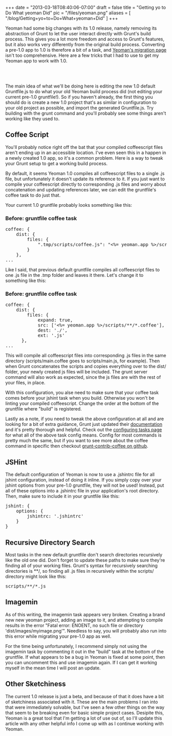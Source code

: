 
+++
date = "2013-03-18T08:40:06-07:00"
draft = false
title = "Getting yo to Do What yeoman Did"
pic = "/files/yeoman.png"
aliases = [
  "/blog/Getting+yo+to+Do+What+yeoman+Did"
]
+++

<p>
Yeoman had some big changes with its 1.0 release, namely removing its abstraction of Grunt to let the user interact directly with Grunt's build process.  This gives you a lot more freedom and access to Grunt's features, but it also works very differently from the original build process.  Converting a pre-1.0 app to 1.0 is therefore a bit of a task, and <a href="http://yeoman.io/migrate.html">Yeoman's migration page</a> isn't too comprehensive.  Here are a few tricks that I had to use to get my Yeoman app to work with 1.0.
</p>
<br /><br />
<p>
The main idea of what we'll be doing here is editing the new 1.0 default Gruntfile.js to do what your old Yeoman build process did (not editing your current pre-1.0 gruntfile!).  So if you haven't already, the first thing you should do is create a new 1.0 project that's as similar in configuration to your old project as possible, and import the generated Gruntfile.js.  Try building with the <span class="code">grunt</span> command and you'll probably see some things aren't working like they used to.
</p>
<h2>Coffee Script</h2>
<p>
You'll probably notice right off the bat that your compiled coffeescript files aren't ending up in an accessible location.  I've even seen this in a happen in a newly created 1.0 app, so it's a common problem.  Here is a way to tweak your Grunt setup to get a working build process.
</p>
<p>
By default, it seems Yeoman 1.0 compiles all coffeescript files to a single .js file, but unfortunately it doesn't update its reference to it.  If you just want to compile your coffeescript directly to corresponding .js files and worry about concatenation and updating references later, we can edit the gruntfile's coffee task to do just that.
</p>
<p>
Your current 1.0 gruntfile probably looks something like this:
</p>
<h3>Before: gruntfile coffee task</h3>
<pre class="code">
coffee: {
    dist: {
        files: {
            ".tmp/scripts/coffee.js": "&lt;%= yeoman.app %&gt;/scripts/**/*.coffee"
        }
    },
...
</pre>
<p>
Like I said, that previous default gruntfile compiles all coffeescript files to one .js file in the .tmp folder and leaves it there.  Let's change it to something like this:
</p>
<h3>Before: gruntfile coffee task</h3>
<pre class="code">
coffee: {
    dist: {
        files: {
            expand: true,
            src: ['&lt;%= yeoman.app %&gt;/scripts/**/*.coffee'],
            dest: './',
            ext: '.js'
      },
...
</pre>
<p>
This will compile all coffeescript files into corresponding .js files in the same directory (scripts/main.coffee goes to scripts/main.js, for example).  Then when Grunt concatenates the scripts and copies everything over to the dist/ folder, your newly created js files will be included.  The <span class="code">grunt server</script> command will also work as expected, since the js files are with the rest of your files, in place.
</p>
<p>
With this configuration, you alse need to make sure that your coffee task comes before your jshint task when you build.  Otherwise you won't be linting your compiled coffeescript.  Change the order at the bottom of the gruntfile where "build" is registered.
</p>
<p>
Lastly as a note, if you need to tweak the above configuration at all and are looking for a bit of extra guidance, Grunt just updated their <a href="http://gruntjs.com/getting-started">documentation</a> and it's pretty thorough and helpful.  Check out the <a href="http://gruntjs.com/configuring-tasks">configuring tasks page</a> for what all of the above task config means.  Config for most commands is pretty much the same, but if you want to see more about the coffee command in specific then checkout <a href="https://github.com/gruntjs/grunt-contrib-coffee">grunt-contrib-coffee on github</a>.
</p>

<h2>JSHint</h2>
<p>
The default configuration of Yeoman is now to use a .jshintrc file for all jshint configuration, instead of doing it inline.  If you simply copy over your jshint options from your pre-1.0 gruntfile, they will not be used!  Instead, put all of these options into a .jshintrc file in your application's root directory.  Then, make sure to include it in your gruntfile like this:
</p>
<pre class="code">
jshint: {
    options: {
        jshintrc: '.jshintrc'
    }
}
</pre>
<h2>Recursive Directory Search</h2>
<p>
Most tasks in the new default gruntfile don't search directories recursively like the old one did.  Don't forget to update these paths to make sure they're finding all of your working files.  Grunt's syntax for recursively searching directories is <span class="code">**/</span>, so finding all .js files in recursively within the scripts/ directory might look like this:
</p>
<pre class="code">
scripts/**/*.js
</pre>
<h2>Imagemin</h2>
<p>
As of this writing, the imagemin task appears very broken.  Creating a brand new new yeoman project, adding an image to it, and attempting to compile results in the error "Fatal error: ENOENT, no such file or directory 'dist/images/myimage.png'".  Needless to say, you will probably also run into this error while migrating your pre-1.0 app as well.
</p>
<p>
For the time being unfortunately, I recommend simply not using the imagemin task by commenting it out in the "build" task at the bottom of the gruntfile.  If what appears to be a bug in Yeoman is fixed at some point, then you can uncomment this and use imagemin again.  If I can get it working myself in the mean time I will post an update.
</p>
<h2>Other Sketchiness</h2>
<p>
The current 1.0 release is just a beta, and because of that it does have a bit of sketchiness associated with it.  These are the main problems I ran into that were immediately solvable, but I've seen a few other things on the way that seem to be breaking even for basic simple project cases.  Desipite this, Yeoman is a great tool that I'm getting a lot of use out of, so I'll update this article with any other helpful info I come up with as I continue working with Yeoman.
</p>